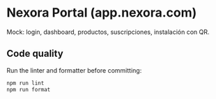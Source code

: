 # Nexora Portal (app.nexora.com)

Mock: login, dashboard, productos, suscripciones, instalación con QR.

## Code quality

Run the linter and formatter before committing:

```bash
npm run lint
npm run format
```
